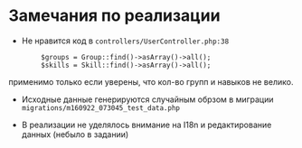 Замечания по реализации
============================

* Не нравится код в ``controllers/UserController.php:38``

```
        $groups = Group::find()->asArray()->all();
        $skills = Skill::find()->asArray()->all();
```

применимо только если уверены, что кол-во групп и навыков не велико.

* Исходные данные генерируются случайным обрзом в миграции ``migrations/m160922_073045_test_data.php``

* В реализации не уделялось внимание на I18n и редактирование данных (небыло в задании)